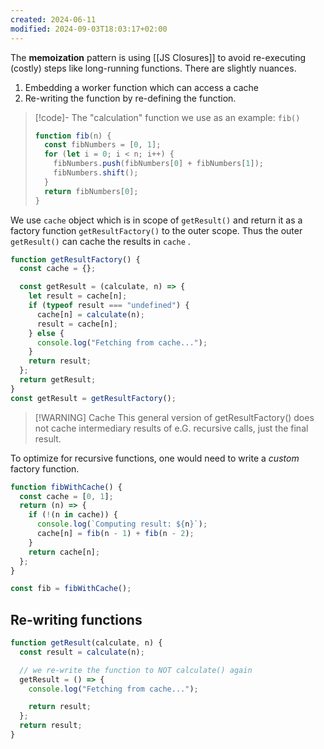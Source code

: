 ```yaml
---
created: 2024-06-11
modified: 2024-09-03T18:03:17+02:00
---
```

The **memoization** pattern is using [[JS Closures]] to avoid re-executing (costly) steps like long-running functions. There are slightly nuances.

1. Embedding a worker function which can access a cache
2. Re-writing the function by re-defining the function.

> [!code]- The "calculation" function we use as an example: `fib()`
> ```js
> function fib(n) {
>   const fibNumbers = [0, 1];
>   for (let i = 0; i < n; i++) {
>     fibNumbers.push(fibNumbers[0] + fibNumbers[1]);
>     fibNumbers.shift();
>   }
>   return fibNumbers[0];
> }
>```

We use `cache` object which is in scope of `getResult()` and return it as a factory function `getResultFactory()` to the outer scope. Thus the outer `getResult()` can cache the results in `cache` .

```js
function getResultFactory() {
  const cache = {};

  const getResult = (calculate, n) => {
    let result = cache[n];
    if (typeof result === "undefined") {
      cache[n] = calculate(n);
      result = cache[n];
    } else {
      console.log("Fetching from cache...");
    }
    return result;
  };
  return getResult;
}
const getResult = getResultFactory();
```

> [!WARNING] Cache
> This general version of getResultFactory() does not cache intermediary results of e.G. recursive calls, just the final result.

To optimize for recursive functions, one would need to write a _custom_ factory function.

```js
function fibWithCache() {
  const cache = [0, 1];
  return (n) => {
    if (!(n in cache)) {
      console.log(`Computing result: ${n}`);
      cache[n] = fib(n - 1) + fib(n - 2);
    }
    return cache[n];
  };
}

const fib = fibWithCache();
```

## Re-writing functions

```js
function getResult(calculate, n) {
  const result = calculate(n);

  // we re-write the function to NOT calculate() again
  getResult = () => {
    console.log("Fetching from cache...");

    return result;
  };
  return result;
}
```